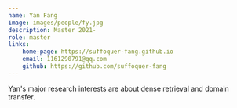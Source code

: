 ```yaml
---
name: Yan Fang
image: images/people/fy.jpg
description: Master 2021-
role: master 
links: 
    home-page: https://suffoquer-fang.github.io 
    email: 1161290791@qq.com 
    github: https://github.com/suffoquer-fang 
--- 
```


Yan's major research interests are about dense retrieval and domain transfer.